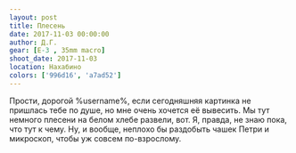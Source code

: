 ```yaml
---
layout: post
title: Плесень
date: 2017-11-03 00:00:00
author: Д.Г.
gear: [E-3 , 35mm macro]
shoot_date: 2017-11-03
location: Нахабино
colors: ['996d16', 'a7ad52']
---
```

Прости, дорогой %username%, если сегодняшняя картинка не пришлась тебе по душе, но мне очень хочется её вывесить. Мы тут немного плесени на белом хлебе развели, вот. Я, правда, не знаю пока, что тут к чему. Ну, и вообще, неплохо бы раздобыть чашек Петри и микроскоп, чтобы уж совсем по-взрослому.
